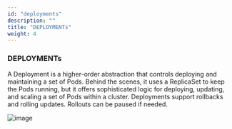 ```yaml
---
id: "deployments"
description: ""
title: "DEPLOYMENTs"
weight: 4
---
```


### **DEPLOYMENTs**

A Deployment is a higher-order abstraction that controls deploying and maintaining a set of Pods. Behind the scenes, it uses a ReplicaSet to keep the Pods running, but it offers sophisticated logic for deploying, updating, and scaling a set of Pods within a cluster. Deployments support rollbacks and rolling updates. Rollouts can be paused if needed.

![image](deployment.gif)